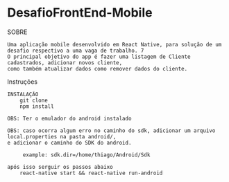 # DesafioFrontEnd-Mobile

SOBRE

    Uma aplicação mobile desenvolvido em React Native, para solução de um desafio respectivo a uma vaga de trabalho. 7
    O principal objetivo do app é fazer uma listagem de Cliente cadastrados, adicionar novos cliente,
    como também atualizar dados como remover dados do cliente.

Instruções

    INSTALAÇÂO
        git clone
        npm install

    OBS: Ter o emulador do android instalado

    OBS: caso ocorra algum erro no caminho do sdk, adicionar um arquivo local.properties na pasta android/, 
    e adicionar o caminho do SDK do android.

         example: sdk.dir=/home/thiago/Android/Sdk

    após isso serguir os passos abaixo
        react-native start && react-native run-android
